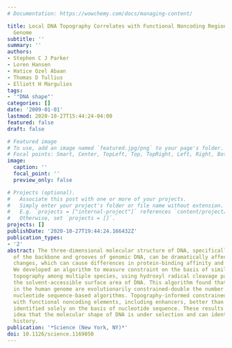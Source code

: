 ```yaml
---
# Documentation: https://wowchemy.com/docs/managing-content/

title: Local DNA Topography Correlates with Functional Noncoding Regions of the Human
  Genome
subtitle: ''
summary: ''
authors:
- Stephen C J Parker
- Loren Hansen
- Hatice Ozel Abaan
- Thomas D Tullius
- Elliott H Margulies
tags:
- '"DNA shape"'
categories: []
date: '2009-01-01'
lastmod: 2020-10-27T15:44:24-04:00
featured: false
draft: false

# Featured image
# To use, add an image named `featured.jpg/png` to your page's folder.
# Focal points: Smart, Center, TopLeft, Top, TopRight, Left, Right, BottomLeft, Bottom, BottomRight.
image:
  caption: ''
  focal_point: ''
  preview_only: false

# Projects (optional).
#   Associate this post with one or more of your projects.
#   Simply enter your project's folder or file name without extension.
#   E.g. `projects = ["internal-project"]` references `content/project/deep-learning/index.md`.
#   Otherwise, set `projects = []`.
projects: []
publishDate: '2020-10-27T19:44:24.166432Z'
publication_types:
- '2'
abstract: The three-dimensional molecular structure of DNA, specifically the shape
  of the backbone and grooves of genomic DNA, can be dramatically affected by nucleotide
  changes, which can cause differences in protein-binding affinity and phenotype.
  We developed an algorithm to measure constraint on the basis of similarity of DNA
  topography among multiple species, using hydroxyl radical cleavage patterns to interrogate
  the solvent-accessible surface area of DNA. This algorithm found that 12% of bases
  in the human genome are evolutionarily constrained-double the number detected by
  nucleotide sequence-based algorithms. Topography-informed constrained regions correlated
  with functional noncoding elements, including enhancers, better than did regions
  identified solely on the basis of nucleotide sequence. These results support the
  idea that the molecular shape of DNA is under selection and can identify evolutionary
  history.
publication: '*Science (New York, NY)*'
doi: 10.1126/science.1169050
---
```

